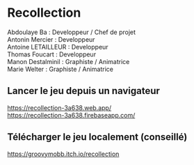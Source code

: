 # Recollection
  
Abdoulaye Ba : Developpeur / Chef de projet  
Antonin Mercier : Developpeur  
Antoine LETAILLEUR : Developpeur  
Thomas Foucart : Developpeur  
Manon Destalminil : Graphiste / Animatrice  
Marie Welter : Graphiste / Animatrice  
  
## Lancer le jeu depuis un navigateur  
  
https://recollection-3a638.web.app/  
https://recollection-3a638.firebaseapp.com/  
  
## Télécharger le jeu localement (conseillé)  
  
https://groovymobb.itch.io/recollection   
